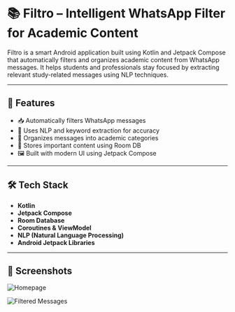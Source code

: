 # 📚 Filtro – Intelligent WhatsApp Filter for Academic Content

Filtro is a smart Android application built using Kotlin and Jetpack Compose that automatically filters and organizes academic content from WhatsApp messages. It helps students and professionals stay focused by extracting relevant study-related messages using NLP techniques.

---

## 🚀 Features

- 📥 Automatically filters WhatsApp messages
- 🧠 Uses NLP and keyword extraction for accuracy
- 🧩 Organizes messages into academic categories
- 💾 Stores important content using Room DB
- 🖼️ Built with modern UI using Jetpack Compose

---

## 🛠️ Tech Stack

- **Kotlin**
- **Jetpack Compose**
- **Room Database**
- **Coroutines & ViewModel**
- **NLP (Natural Language Processing)**
- **Android Jetpack Libraries**

---

## 📸 Screenshots
![Homepage](https://github.com/user-attachments/assets/f5d63ffb-f8d0-4245-85d0-e2da54034aaa)

![Filtered Messages](https://github.com/user-attachments/assets/ba2ce576-1b52-4ffa-a740-b8d80b535d5b)
